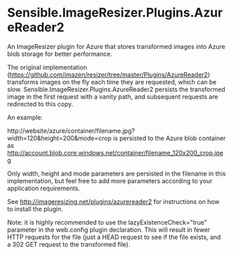 Sensible.ImageResizer.Plugins.AzureReader2
==========================================

An ImageResizer plugin for Azure that stores transformed images into Azure blob storage for better performance.

The original implementation (https://github.com/imazen/resizer/tree/master/Plugins/AzureReader2) transforms images on the fly each time they are requested, which can be slow. Sensible.ImageResizer.Plugins.AzureReader2 persists the transformed image in the first request with a vanity path, and subsequent requests are redirected to this copy. 

An example:

http://website/azure/container/filename.jpg?width=120&height=200&mode=crop is persisted to the Azure blob container as http://account.blob.core.windows.net/container/filename_120x200_crop.jpeg

Only width, height and mode parameters are persisted in the filename in this implementation, but feel free to add more parameters according to your application requirements. 

See http://imageresizing.net/plugins/azurereader2 for instructions on how to install the plugin.

Note: it is highly recommended to use the lazyExistenceCheck="true" parameter in the web.config plugin declaration. This will result in fewer HTTP requests for the file (just a HEAD request to see if the file exists, and a 302 GET request to the transformed file).
